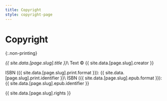 ```yaml
---
title: Copyright
style: copyright-page
---
```


# Copyright
{:.non-printing}

*{{ site.data.[page.slug].title }}*\\
Text © {{ site.data.[page.slug].creator }}

ISBN ({{ site.data.[page.slug].print.format }}):
{{ site.data.[page.slug].print.identifier }}\\
ISBN ({{ site.data.[page.slug].epub.format }}):
{{ site.data.[page.slug].epub.identifier }}

{{ site.data.[page.slug].rights }}
